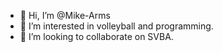 - 👋 Hi, I’m @Mike-Arms
- 👀 I’m interested in volleyball and programming.
- 💞️ I’m looking to collaborate on SVBA.

<!---
Mike-Arms/Mike-Arms is a ✨ special ✨ repository because its `README.md` (this file) appears on your GitHub profile.
You can click the Preview link to take a look at your changes.
--->
